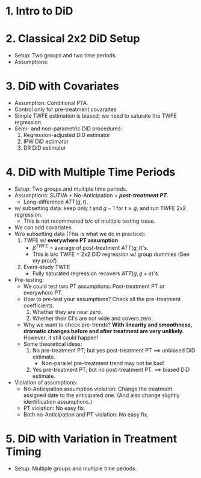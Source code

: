 # 1. Intro to DiD

# 2. Classical 2x2 DiD Setup
- Setup: Two groups and two time periods.
- Assumptions:
# 3. DiD with Covariates
- Assumption: Conditional PTA.
- Control only for pre-treatment covaraites
- Simple TWFE estimation is biased; we need to saturate the TWFE regression.
- Semi- and non-parametric DiD procedures:
    1. Regression-adjusted DiD estimator
    1. IPW DiD estimator
    1. DR DiD estimator
# 4. DiD with Multiple Time Periods
- Setup: Two groups and multiple time periods.
- Assumptions: SUTVA + No-Anticipation + ***post-treatment PT***.
    - Long-difference $ATT(g,t)$.
- w/ subsetting data: keep only $t$ and $g-1$ for $t\geq g$, and run TWFE 2x2 regression.
    - This is not recommened b/c of multiple testing issue.
- We can add covariates.
- W/o subsetting data (This is what we do in practice):
    1. TWFE w/ **everywhere PT assumption**
        - $\beta^{TWFE}$ $=$ average of post-treatment $ATT(g,t)$'s.
        - This is b/c TWFE = 2x2 DiD regression w/ group dummies (See my proof)
    1. Event-study TWFE
        - Fully saturated regression recovers  $ATT(g,g+e)$'s.
- Pre-testing:
    - We could test two PT assumptions: Post-treatment PT or everywhere PT.
    - How to pre-test your assumptions? Check all the pre-treatment coefficients.
        1. Whether they are near zero.
        2. Whether their CI's are not wide and covers zero.
    - Why we want to check pre-trends? **With linearity and smoothness, dramatic changes before and after treatment are very unlikely.** However, it still could happen!
    - Some theoretical ideas:
        1. No pre-treatment PT; but yes post-treatment PT $\implies$ unbiased DiD estimate.
            - Non-parallel pre-treatment trend may not be bad!
        1. Yes pre-treatment PT; but no post-treatment PT. $\implies$ biased DiD estimate.
- Violation of assumptions:
    - No-Anticipation assumption violation: Change the treatment assigned date to the anticipated one. (And also change slightly identification assumptions.)
    - PT violation: No easy fix.
    - Both no-Anticipation and PT violation: No easy fix.
# 5. DiD with Variation in Treatment Timing
- Setup: Multiple groups and multiple time periods.